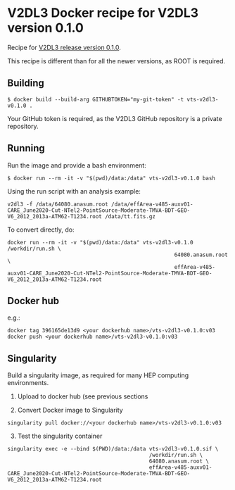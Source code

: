 # V2DL3 Docker recipe for V2DL3 version 0.1.0

Recipe for [V2DL3 release version 0.1.0](https://github.com/VERITAS-Observatory/V2DL3/releases/tag/v0.1.0).

This recipe is different than for all the newer versions, as ROOT is required.

## Building

```
$ docker build --build-arg GITHUBTOKEN="my-git-token" -t vts-v2dl3-v0.1.0 .
```

Your GitHub token is required, as the V2DL3 GitHub repository is a private repository.

## Running

Run the image and provide a bash environment:

```
$ docker run --rm -it -v "$(pwd)/data:/data" vts-v2dl3-v0.1.0 bash
```

Using the run script with an analysis example:
```
v2dl3 -f /data/64080.anasum.root /data/effArea-v485-auxv01-CARE_June2020-Cut-NTel2-PointSource-Moderate-TMVA-BDT-GEO-V6_2012_2013a-ATM62-T1234.root /data/tt.fits.gz
```

To convert directly, do:
```
docker run --rm -it -v "$(pwd)/data:/data" vts-v2dl3-v0.1.0 /workdir/run.sh \
                                                     64080.anasum.root \
                                                     effArea-v485-auxv01-CARE_June2020-Cut-NTel2-PointSource-Moderate-TMVA-BDT-GEO-V6_2012_2013a-ATM62-T1234.root
```

## Docker hub

e.g.:
```
docker tag 396165de13d9 <your dockerhub name>/vts-v2dl3-v0.1.0:v03
docker push <your dockerhub name>/vts-v2dl3-v0.1.0:v03

```

## Singularity

Build a singularity image, as required for many HEP computing environments.

1. Upload to docker hub (see previous sections

2. Convert Docker image to Singularity
```
singularity pull docker://<your dockerhub name>/vts-v2dl3-v0.1.0:v03
```

3. Test the singularity container
```
singularity exec -e --bind $(PWD)/data:/data vts-v2dl3-v0.1.0.sif \
                                             /workdir/run.sh \
                                             64080.anasum.root \
                                             effArea-v485-auxv01-CARE_June2020-Cut-NTel2-PointSource-Moderate-TMVA-BDT-GEO-V6_2012_2013a-ATM62-T1234.root
```
